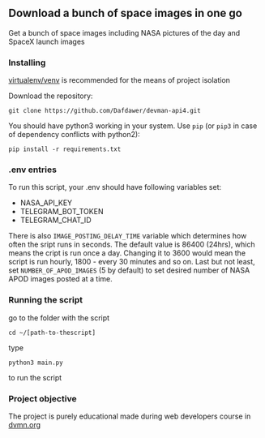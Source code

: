 ## Download a bunch of space images in one go

Get a bunch of space images including NASA pictures of the day and SpaceX launch images


### **Installing**

[virtualenv/venv](https://docs.python.org/3/library/venv.html) is recommended for the means of project isolation

Download the repository:

```
git clone https://github.com/Dafdawer/devman-api4.git
```

You should have python3 working in your system. Use `pip` (or `pip3` in
case of dependency conflicts with python2):

```
pip install -r requirements.txt
```

### __.env entries__

To run this script,  your .env should have following variables set:

- NASA_API_KEY
- TELEGRAM_BOT_TOKEN
- TELEGRAM_CHAT_ID
  
There is also `IMAGE_POSTING_DELAY_TIME` variable which determines how often the sript runs in seconds. The default value is 86400 (24hrs), which means the cript is run once a day. Changing it to 3600 would mean the script is run hourly, 1800 - every 30 minutes and so on.
Last but not least, set `NUMBER_OF_APOD_IMAGES` (5 by default) to set desired number of NASA APOD images posted at a time.


### __Running the script__

go to the folder with the script

```
cd ~/[path-to-thescript]
```

type
```
python3 main.py
```
to run the script


### __Project objective__

The project is purely educational made during web developers course
in [dvmn.org](https://dvmn.org)